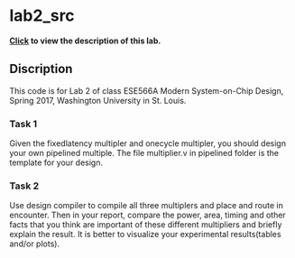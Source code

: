 # lab2_src
 
**[Click](http://classes.engineering.wustl.edu/ese566/Lab/Lab2_description.pdf) to view the description of this lab.**

## Discription
This code is for Lab 2 of class ESE566A Modern System-on-Chip Design, Spring 2017, Washington University in St. Louis.

### Task 1
Given the fixedlatency multipler and onecycle multipler, you should design your own pipelined multiple.
The file multiplier.v in pipelined folder is the template for your design.

### Task 2
Use design compiler to compile all three multiplers and place and route in encounter. Then in your report, compare the power, area, timing and other facts that you think are important of these different multipliers and briefly explain the result. It is better to visualize your experimental results(tables and/or plots).
